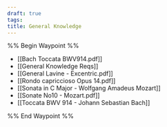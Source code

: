```yaml
---
draft: true
tags: 
title: General Knowledge
---
```

%% Begin Waypoint %%
- [[Bach Toccata BWV914.pdf]]
- [[General Knowledge Reqs]]
- [[General Lavine - Excentric.pdf]]
- [[Rondo capriccioso Opus 14.pdf]]
- [[Sonata in C Major - Wolfgang Amadeus Mozart]]
- [[Sonate No10 - Mozart.pdf]]
- [[Toccata BWV 914 - Johann Sebastian Bach]]

%% End Waypoint %%